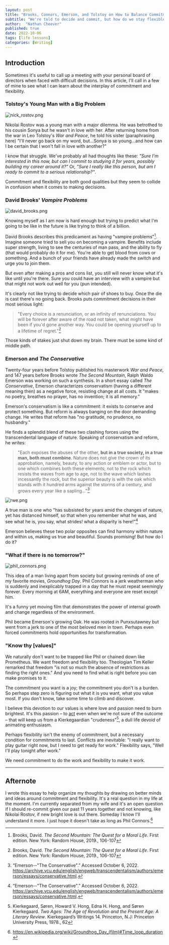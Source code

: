 ```yaml
---
layout: post
title: "Brooks, Connors, Emerson, and Tolstoy on How to Balance Commitment with Change"
subtitle: "We're told to decide and commit, but how do we stay flexible for change?"
author:  "Nathan Cheever"
published: true
date: 2022-10-06
tags: [life lessons]
categories: [Writing]
---
```

## Introduction
Sometimes it's useful to call up a meeting with your personal board of directors when faced with difficult decisions. In this article, I'll call in a few of mine to see what I can learn about the interplay of commitment and flexibility.


### Tolstoy's Young Man with a Big Problem
![nick_rostov.png](/img/nick_rostov.png)

Nikolai Rostov was a young man with a major dilemma. He was betrothed to his cousin Sonya but he wasn't in love with her. After returning home from the war in Leo Tolstoy's _War and Peace_, he told his sister (paraphrasing here) "I'll never go back on my word, but...Sonya is so young...and how can I be certain that I won't fall in love with another?"

I know that struggle. We've probably all had thoughts like these: _"Sure I'm interested in this now, but can I commit to studying it for years, possibly building my career around it?"_ Or, _"Sure I really like this person, but am I ready to commit to a serious relationship?"_.

Commitment and flexibility are both good qualities but they seem to collide in confusion when it comes to making decisions.

### David Brooks' _Vampire Problems_
![david_brooks.png](/img/david_brooks.png)

Knowing myself as I am now is hard enough but trying to predict what I'm going to be like in the future is like trying to think of a billion.

David Brooks describes this predicament as having "vampire problems"[^1]. Imagine someone tried to sell you on becoming a vampire. Benefits include super strength, living to see the centuries of man pass, and the ability to fly (that would probably do it for me). You're able to get blood from cows or something. And a bunch of your friends have already made the switch and urge you to join them.

But even after making a pros and cons list, you still will never know what it's like until you're there. Sure you could have an interview with a vampire but that might not work out well for you (pun intended). 

It's clearly not like trying to decide which pair of shoes to buy. Once the die is cast there's no going back. Brooks puts commitment decisions in their most serious light:

> "Every choice is a renunciation, or an infinity of renunciations. You will be forever after aware of the road not taken, what might have been if you'd gone another way. You could be opening yourself up to a lifetime of regret."[^1]

 Those kinds of stakes just shut down my brain. There must be some kind of middle path.

### Emerson and _The Conservative_
Twenty-four years before Tolstoy published his masterwork _War and Peace_, and 147 years before Brooks wrote _The Second Mountain_, Ralph Waldo Emerson was working on such a synthesis. In a short essay called _The Conservative_, Emerson characterizes conservatism (having a different meaning then) as a negative force, resisting change at all costs. It "makes no poetry, breathes no prayer, has no invention; it is all memory."

Emerson's conservatism is like a commitment: it exists to conserve and protect something. But reform is always banging on the door demanding change. He writes that reform has "no gratitude, no prudence, no husbandry."

He finds a splendid blend of these two clashing forces using the transcendental language of nature. Speaking of conservatism and reform, he writes:

> "Each exposes the abuses of the other, **but in a true society, in a true man, both must combine**. Nature does not give the crown of its approbation, namely, beauty, to any action or emblem or actor, but to one which combines both these elements; not to the rock which resists the waves from age to age, not to the wave which lashes incessantly the rock, but the superior beauty is with the oak which stands with it hundred arms against the storms of a century, and grows every year like a sapling..."[^2]

![rwe.png](/img/rwe.png)


A true man is one who "has subsisted for years amid the changes of nature, yet has distanced himself, so that when you remember what he was, and see what he is, you say, what strides! what a disparity is here!"[^2]

Emerson believes these two polar opposites can find harmony within nature and within us, making us true and beautiful. Sounds promising! But how do I do it?

### "What if there is no tomorrow?"
![phil_connors.png](/img/phil_connors.png)

This idea of a man living apart from society but growing reminds of one of my favorite movies, _Groundhog Day_. Phil Connors is a jerk weatherman who is suddenly and inexplicably trapped in a day that he must repeat seemingly forever. Every morning at 6AM, everything and everyone are reset except him.

It's a funny yet moving film that demonstrates the power of internal growth and change regardless of the environment.

Phil became Emerson's growing Oak. He was rooted in Punxsutawney but went from a jerk to one of the most beloved men in town. Perhaps even forced commitments hold opportunities for transformation.


### "Know thy [values]"
We naturally don't want to be trapped like Phil or chained down like Prometheus. We want freedom and flexibility too. Theologian Tim Keller remarked that freedom "is not so much the absence of restrictions as finding the right ones." And you need to find what is right before you can make promises to it.

The commitment you want is a joy; the commitment you don't is a burden. So perhaps step zero is figuring out what it is you want, what you value most. If you don't know, take some time to climb and discover.

I believe this devotion to our values is where love and passion need to burn brightest. It's this passion – to [act](https://calder-ty.com/posts/relaxing-standards/) even when we're not sure of the outcome – that will keep us from a Kierkegaardian "crudeness"[^3], a dull life devoid of animating enthusiasm.

Perhaps flexibility isn't the enemy of commitment, but a necessary condition for commitments to last. Conflicts are inevitable: "I really want to play guitar right now, but I need to get ready for work." Flexibility says, "Well I'll play tonight after work."

We need commitment to do the work and flexibility to make it work.

----------
## Afternote
I wrote this essay to help organize my thoughts by drawing on better minds and ideas around commitment and flexibility. It's a real question in my life at the moment. I'm currently separated from my wife and it's an open question if I should re-commit given our past 11 years together and not knowing, like Nikolai Rostov, if new bright love is out there. Someday I know I'll understand it more. I just hope it doesn't take as long as Phil Connors.[^4]


[^0]: [Rostov Img](http://www.oocities.org/~smidden/soundswarpeace.htm), [GroundhogDay Img](https://shahmm.medium.com/life-lessons-from-the-movie-groundhog-day-b145b002e541),  
[^1]: Brooks, David. _The Second Mountain: The Quest for a Moral Life_. First edition. New York: Random House, 2019., 106-107

[^2]: “Emerson--"The Conservative".” Accessed October 6, 2022. https://archive.vcu.edu/english/engweb/transcendentalism/authors/emerson/essays/conservative.html.

[^3]: Kierkegaard, Søren, Howard V. Hong, Edna H. Hong, and Søren Kierkegaard. _Two Ages: The Age of Revolution and the Present Age: A Literary Review_. Kierkegaard’s Writings 14. Princeton, N.J: Princeton University Press, 1978., 62

[^4]: https://en.wikipedia.org/wiki/Groundhog_Day_(film)#Time_loop_duration